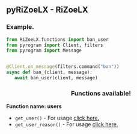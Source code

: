 <h2> pyRiZoeLX - RiZoeLX </h2>

<h3> Example. </h3>

``` python
from RiZoeLX.functions import ban_user
from pyrogram import Client, filters 
from pyrogram import Message


@Client.on_message(filters.command("ban"))
async def ban_(client, message):
   await ban_user(client, message)
```

<h3 align="center"> Functions available! </h3>
<b> Function name: users </b> <br>

* <code>get_user()</code> - For usage [click here.](https://github.com/RiZoeLX/pyRiZoeLX/blob/main/RiZoeLX/resources/USERS_USAGE.md#get_user)
* <code>get_user_reason()</code> - For usage [click here.](https://github.com/RiZoeLX/pyRiZoeLX/blob/main/RiZoeLX/resources/USERS_USAGE.md#get_user_reason)
